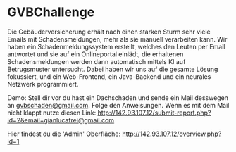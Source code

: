# GVBChallenge
Die Gebäuderversicherung erhält nach einen starken Sturm sehr viele Emails mit Schadensmeldungen, mehr als sie manuell verarbeiten kann. Wir haben ein Schadenmeldungssystem erstellt, welches den Leuten per Email antwortet und sie auf ein Onlineportal einlädt, die erhaltenen Schadensmeldungen werden dann automatisch mittels KI auf Betrugsmuster untersucht. Dabei haben wir uns auf die gesamte Lösung fokussiert, und ein Web-Frontend, ein Java-Backend und ein neurales Netzwerk programmiert. 


Demo:
Stell dir vor du hast ein Dachschaden und sende ein Mail desswegen an gvbschaden@gmail.com. Folge den Anweisungen.
Wenn es mit dem Mail nicht klappt nutze diesen Link: http://142.93.107.12/submit-report.php?id=2&email=gianlucafrei@gmail.com

Hier findest du die 'Admin' Oberfläche: http://142.93.107.12/overview.php?id=1